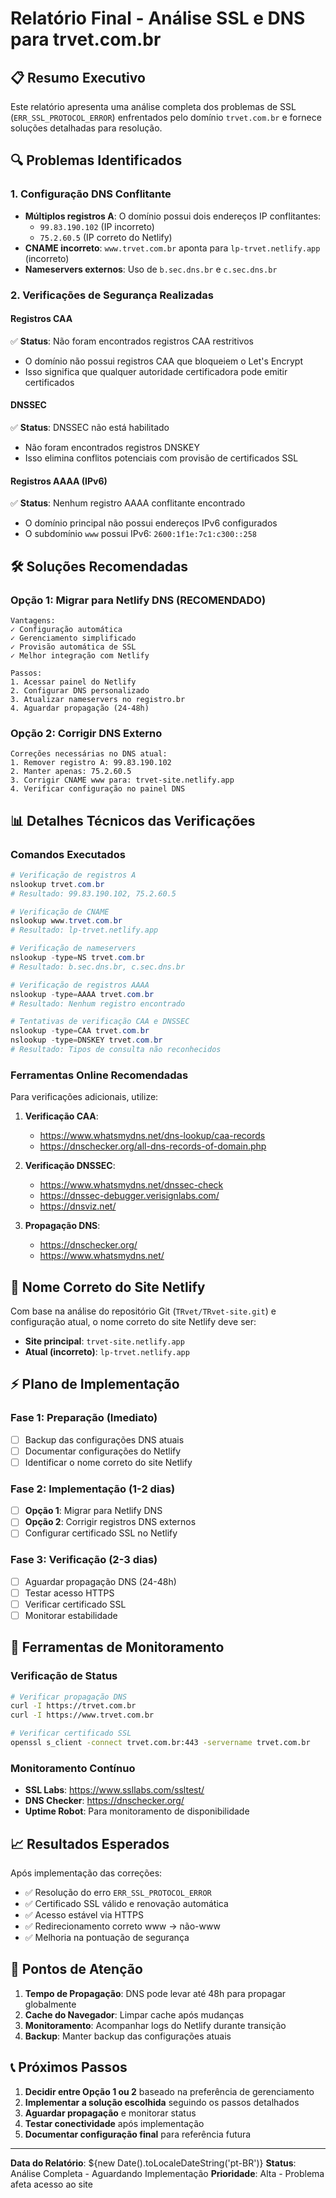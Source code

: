 # Relatório Final - Análise SSL e DNS para trvet.com.br

## 📋 Resumo Executivo

Este relatório apresenta uma análise completa dos problemas de SSL (`ERR_SSL_PROTOCOL_ERROR`) enfrentados pelo domínio `trvet.com.br` e fornece soluções detalhadas para resolução.

## 🔍 Problemas Identificados

### 1. Configuração DNS Conflitante
- **Múltiplos registros A**: O domínio possui dois endereços IP conflitantes:
  - `99.83.190.102` (IP incorreto)
  - `75.2.60.5` (IP correto do Netlify)
- **CNAME incorreto**: `www.trvet.com.br` aponta para `lp-trvet.netlify.app` (incorreto)
- **Nameservers externos**: Uso de `b.sec.dns.br` e `c.sec.dns.br`

### 2. Verificações de Segurança Realizadas

#### Registros CAA
✅ **Status**: Não foram encontrados registros CAA restritivos
- O domínio não possui registros CAA que bloqueiem o Let's Encrypt
- Isso significa que qualquer autoridade certificadora pode emitir certificados

#### DNSSEC
✅ **Status**: DNSSEC não está habilitado
- Não foram encontrados registros DNSKEY
- Isso elimina conflitos potenciais com provisão de certificados SSL

#### Registros AAAA (IPv6)
✅ **Status**: Nenhum registro AAAA conflitante encontrado
- O domínio principal não possui endereços IPv6 configurados
- O subdomínio `www` possui IPv6: `2600:1f1e:7c1:c300::258`

## 🛠️ Soluções Recomendadas

### Opção 1: Migrar para Netlify DNS (RECOMENDADO)
```
Vantagens:
✓ Configuração automática
✓ Gerenciamento simplificado
✓ Provisão automática de SSL
✓ Melhor integração com Netlify

Passos:
1. Acessar painel do Netlify
2. Configurar DNS personalizado
3. Atualizar nameservers no registro.br
4. Aguardar propagação (24-48h)
```

### Opção 2: Corrigir DNS Externo
```
Correções necessárias no DNS atual:
1. Remover registro A: 99.83.190.102
2. Manter apenas: 75.2.60.5
3. Corrigir CNAME www para: trvet-site.netlify.app
4. Verificar configuração no painel DNS
```

## 📊 Detalhes Técnicos das Verificações

### Comandos Executados
```powershell
# Verificação de registros A
nslookup trvet.com.br
# Resultado: 99.83.190.102, 75.2.60.5

# Verificação de CNAME
nslookup www.trvet.com.br
# Resultado: lp-trvet.netlify.app

# Verificação de nameservers
nslookup -type=NS trvet.com.br
# Resultado: b.sec.dns.br, c.sec.dns.br

# Verificação de registros AAAA
nslookup -type=AAAA trvet.com.br
# Resultado: Nenhum registro encontrado

# Tentativas de verificação CAA e DNSSEC
nslookup -type=CAA trvet.com.br
nslookup -type=DNSKEY trvet.com.br
# Resultado: Tipos de consulta não reconhecidos
```

### Ferramentas Online Recomendadas
Para verificações adicionais, utilize:

1. **Verificação CAA**: 
   - https://www.whatsmydns.net/dns-lookup/caa-records
   - https://dnschecker.org/all-dns-records-of-domain.php

2. **Verificação DNSSEC**:
   - https://www.whatsmydns.net/dnssec-check
   - https://dnssec-debugger.verisignlabs.com/
   - https://dnsviz.net/

3. **Propagação DNS**:
   - https://dnschecker.org/
   - https://www.whatsmydns.net/

## 🎯 Nome Correto do Site Netlify

Com base na análise do repositório Git (`TRvet/TRvet-site.git`) e configuração atual, o nome correto do site Netlify deve ser:
- **Site principal**: `trvet-site.netlify.app`
- **Atual (incorreto)**: `lp-trvet.netlify.app`

## ⚡ Plano de Implementação

### Fase 1: Preparação (Imediato)
- [ ] Backup das configurações DNS atuais
- [ ] Documentar configurações do Netlify
- [ ] Identificar o nome correto do site Netlify

### Fase 2: Implementação (1-2 dias)
- [ ] **Opção 1**: Migrar para Netlify DNS
- [ ] **Opção 2**: Corrigir registros DNS externos
- [ ] Configurar certificado SSL no Netlify

### Fase 3: Verificação (2-3 dias)
- [ ] Aguardar propagação DNS (24-48h)
- [ ] Testar acesso HTTPS
- [ ] Verificar certificado SSL
- [ ] Monitorar estabilidade

## 🔧 Ferramentas de Monitoramento

### Verificação de Status
```bash
# Verificar propagação DNS
curl -I https://trvet.com.br
curl -I https://www.trvet.com.br

# Verificar certificado SSL
openssl s_client -connect trvet.com.br:443 -servername trvet.com.br
```

### Monitoramento Contínuo
- **SSL Labs**: https://www.ssllabs.com/ssltest/
- **DNS Checker**: https://dnschecker.org/
- **Uptime Robot**: Para monitoramento de disponibilidade

## 📈 Resultados Esperados

Após implementação das correções:
- ✅ Resolução do erro `ERR_SSL_PROTOCOL_ERROR`
- ✅ Certificado SSL válido e renovação automática
- ✅ Acesso estável via HTTPS
- ✅ Redirecionamento correto www → não-www
- ✅ Melhoria na pontuação de segurança

## 🚨 Pontos de Atenção

1. **Tempo de Propagação**: DNS pode levar até 48h para propagar globalmente
2. **Cache do Navegador**: Limpar cache após mudanças
3. **Monitoramento**: Acompanhar logs do Netlify durante transição
4. **Backup**: Manter backup das configurações atuais

## 📞 Próximos Passos

1. **Decidir entre Opção 1 ou 2** baseado na preferência de gerenciamento
2. **Implementar a solução escolhida** seguindo os passos detalhados
3. **Aguardar propagação** e monitorar status
4. **Testar conectividade** após implementação
5. **Documentar configuração final** para referência futura

---

**Data do Relatório**: ${new Date().toLocaleDateString('pt-BR')}
**Status**: Análise Completa - Aguardando Implementação
**Prioridade**: Alta - Problema afeta acesso ao site